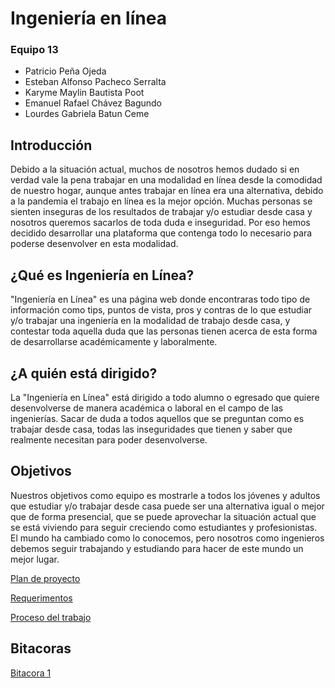 # Ingeniería en línea

### Equipo 13
- Patricio Peña Ojeda
- Esteban Alfonso Pacheco Serralta
- Karyme Maylin Bautista Poot
- Emanuel Rafael Chávez Bagundo
- Lourdes Gabriela Batun Ceme

## Introducción

Debido a la situación actual, muchos de nosotros hemos dudado si en verdad vale la pena trabajar en una modalidad en línea desde la
comodidad de nuestro hogar, aunque antes trabajar en línea era una alternativa, debido a la pandemia el trabajo en línea es la mejor
opción. Muchas personas se sienten inseguras de los resultados de trabajar y/o estudiar desde casa y nosotros queremos sacarlos de 
toda duda e inseguridad. 
Por eso hemos decidido desarrollar una plataforma que contenga todo lo necesario para poderse desenvolver en esta modalidad.

## ¿Qué es Ingeniería en Línea?
"Ingeniería en Línea" es una página web donde encontraras todo tipo de información como tips, puntos de vista, pros y contras de lo que
estudiar y/o trabajar una ingeniería en la modalidad de trabajo desde casa, y contestar toda aquella duda que las personas tienen 
acerca de esta forma de desarrollarse académicamente y laboralmente.

## ¿A quién está dirigido?
La "Ingeniería en Línea" está dirigido a todo alumno o egresado que quiere desenvolverse de manera académica o laboral en el campo 
de las ingenierías. Sacar de duda a todos aquellos que se preguntan como es trabajar desde casa, todas las inseguridades que tienen y saber que realmente necesitan para poder desenvolverse.

## Objetivos
Nuestros objetivos como equipo es mostrarle a todos los jóvenes y adultos que estudiar y/o trabajar desde casa puede ser una alternativa igual o mejor que de forma presencial, que se puede aprovechar la situación actual que se está viviendo para seguir creciendo como estudiantes y profesionistas. El mundo ha cambiado como lo conocemos, pero nosotros como ingenieros debemos seguir trabajando y estudiando para hacer de este mundo un mejor lugar.

[Plan de proyecto](https://github.com/Equipo-13FIS/Ingenieria-en-linea/blob/main/Plan%20de%20Proyecto.md)

[Requerimentos](https://github.com/Equipo-13FIS/Ingenieria-en-linea/blob/main/Requerimientos.md)

[Proceso del trabajo](https://github.com/Equipo-13FIS/Ingenieria-en-linea/blob/main/PROCESO%20%20DE%20TRABAJO.md)

## Bitacoras
[Bitacora 1 ](Ingenieria-en-linea/Bitacora-1.md)

